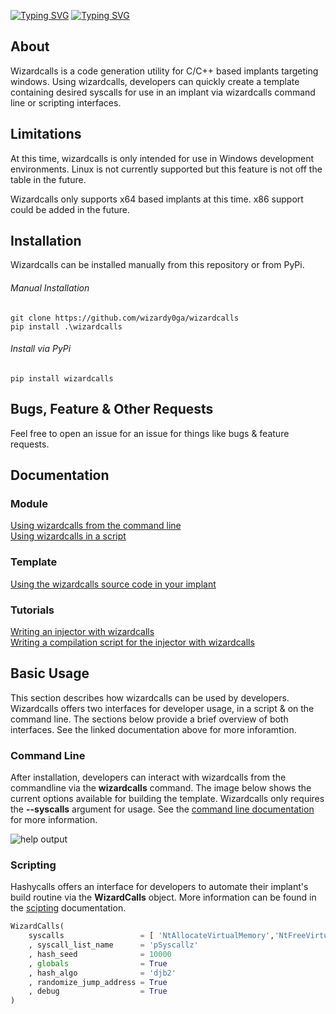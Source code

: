 [![Typing SVG](https://readme-typing-svg.herokuapp.com?font=Iceberg&size=100&duration=500&pause=5000&color=0FFF0A&tru&vCenter=true&width=600&height=100&lines=Wizardcalls)](https://git.io/typing-svg)
[![Typing SVG](https://readme-typing-svg.herokuapp.com?font=Iceberg&weight=40&duration=500&pause=5000&color=0FFF0A&repeat=false&width=850&lines=An+indirect+syscall+generation+utility+for+C%2FC%2B%2B+implants+targeting+windows)](https://git.io/typing-svg)

## About

Wizardcalls is a code generation utility for C/C++ based implants targeting windows. Using wizardcalls, developers can quickly create a template containing desired syscalls for use in an implant via wizardcalls command line or scripting interfaces.

## Limitations
At this time, wizardcalls is only intended for use in Windows development environments. Linux is not currently supported but this feature is not off the table in the future.

Wizardcalls only supports x64 based implants at this time. x86 support could be added in the future.

## Installation
Wizardcalls can be installed manually from this repository or from PyPi.
###### Manual Installation
```
git clone https://github.com/wizardy0ga/wizardcalls
pip install .\wizardcalls
```
###### Install via PyPi
```
pip install wizardcalls
```

## Bugs, Feature & Other Requests
Feel free to open an issue for an issue for things like bugs & feature requests.

## Documentation
### Module
[Using wizardcalls from the command line](/wizardcalls/docs/en/usage/command%20line.md)  
[Using wizardcalls in a script](/wizardcalls/docs/en/usage/scripting.md)
### Template
[Using the wizardcalls source code in your implant](/wizardcalls/docs/en/usage/template.md)
### Tutorials
[Writing an injector with wizardcalls](/wizardcalls/docs/en/tutorials/Writing-an-injector-with-wizardcalls.md)  
[Writing a compilation script for the injector with wizardcalls](/wizardcalls/docs/en/tutorials/Writing-a-compilation-script-for-the-injector-with-wizardcalls.md)

## Basic Usage
This section describes how wizardcalls can be used by developers. Wizardcalls offers two interfaces for developer usage, in a script & on the command line. The sections below provide a brief overview of both interfaces. See the linked documentation above for more inforamtion.

### Command Line
After installation, developers can interact with wizardcalls from the commandline via the **wizardcalls** command. The image below shows the current options available for building the template. Wizardcalls only requires the **--syscalls** argument for usage. See the [command line documentation](/wizardcalls/docs/en/usage/command%20line.md) for more information.

![help output](/wizardcalls/docs/img/help-output.png)

### Scripting
Hashycalls offers an interface for developers to automate their implant's build routine via the **WizardCalls** object. More information can be found in the [scipting](/wizardcalls/docs/en/usage/scripting.md) documentation.

```py
WizardCalls(
    syscalls                 = [ 'NtAllocateVirtualMemory','NtFreeVirtualMemory','NtWriteVirtualMemory','NtCreateThreadEx','NtWaitForSingleObject' ]
    , syscall_list_name      = 'pSyscallz'
    , hash_seed              = 10000
    , globals                = True
    , hash_algo              = 'djb2'
    , randomize_jump_address = True
    , debug                  = True
)
```